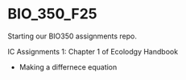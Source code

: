 # BIO_350_F25

Starting our BIO350 assignments repo.

IC Assignments 1: Chapter 1 of Ecolodgy Handbook 
 - Making a differnece equation 
